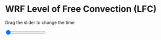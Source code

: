 <h1>WRF Level of Free Convection (LFC)</h1>
<p>Drag the slider to change the time</p>

<div class="slidecontainer">
<input oninput='setImage(this)' class="slider" type="range" min="0" max="25" value="0" step="1" />
<img id='img'/>
</div>

<script>
var img = document.getElementById('img');
var img_array = ['/assets/images/wrf/lc_wrfout_d01_2020-07-10_12:00:00.png',
'/assets/images/wrf/lc_wrfout_d01_2020-07-10_13:00:00.png',
'/assets/images/wrf/lc_wrfout_d01_2020-07-10_14:00:00.png',
'/assets/images/wrf/lc_wrfout_d01_2020-07-10_15:00:00.png',
'/assets/images/wrf/lc_wrfout_d01_2020-07-10_16:00:00.png',
'/assets/images/wrf/lc_wrfout_d01_2020-07-10_17:00:00.png',
'/assets/images/wrf/lc_wrfout_d01_2020-07-10_18:00:00.png',
'/assets/images/wrf/lc_wrfout_d01_2020-07-10_19:00:00.png',
'/assets/images/wrf/lc_wrfout_d01_2020-07-10_20:00:00.png',
'/assets/images/wrf/lc_wrfout_d01_2020-07-10_21:00:00.png',
'/assets/images/wrf/lc_wrfout_d01_2020-07-10_22:00:00.png',
'/assets/images/wrf/lc_wrfout_d01_2020-07-10_23:00:00.png',
'/assets/images/wrf/lc_wrfout_d01_2020-07-11_00:00:00.png',
'/assets/images/wrf/lc_wrfout_d01_2020-07-11_01:00:00.png',
'/assets/images/wrf/lc_wrfout_d01_2020-07-11_02:00:00.png',
'/assets/images/wrf/lc_wrfout_d01_2020-07-11_03:00:00.png',
'/assets/images/wrf/lc_wrfout_d01_2020-07-11_04:00:00.png',
'/assets/images/wrf/lc_wrfout_d01_2020-07-11_05:00:00.png',
'/assets/images/wrf/lc_wrfout_d01_2020-07-11_06:00:00.png',
'/assets/images/wrf/lc_wrfout_d01_2020-07-11_07:00:00.png',
'/assets/images/wrf/lc_wrfout_d01_2020-07-11_08:00:00.png',
'/assets/images/wrf/lc_wrfout_d01_2020-07-11_09:00:00.png',
'/assets/images/wrf/lc_wrfout_d01_2020-07-11_10:00:00.png',
'/assets/images/wrf/lc_wrfout_d01_2020-07-11_11:00:00.png',
'/assets/images/wrf/lc_wrfout_d01_2020-07-11_12:00:00.png',];
function setImage(obj)
{
        var value = obj.value;
        img.src = img_array[value];

}
</script>
